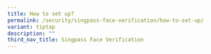 ```yaml
---
title: How to set up?
permalink: /security/singpass-face-verification/how-to-set-up/
variant: tiptap
description: ""
third_nav_title: Singpass Face Verification
---
```

